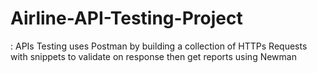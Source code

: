 # Airline-API-Testing-Project
: APIs Testing uses Postman by building a collection of HTTPs Requests with snippets to validate on response then get reports using Newman
